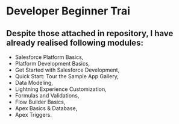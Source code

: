 # Developer Beginner Trai

## Despite those attached in repository, I have already realised following modules:
* Salesforce Platform Basics,
* Platform Development Basics,
* Get Started with Salesforce Development,
* Quick Start: Tour the Sample App Gallery,
* Data Modeling,
* Lightning Experience Customization,
* Formulas and Validations,
* Flow Builder Basics,
* Apex Basics & Database,
* Apex Triggers.

